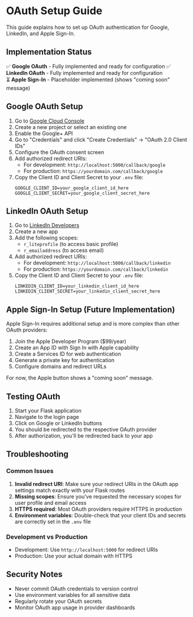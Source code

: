 # OAuth Setup Guide

This guide explains how to set up OAuth authentication for Google, LinkedIn, and Apple Sign-In.

## Implementation Status

✅ **Google OAuth** - Fully implemented and ready for configuration
✅ **LinkedIn OAuth** - Fully implemented and ready for configuration  
⏳ **Apple Sign-In** - Placeholder implemented (shows "coming soon" message)

## Google OAuth Setup

1. Go to [Google Cloud Console](https://console.cloud.google.com/)
2. Create a new project or select an existing one
3. Enable the Google+ API
4. Go to "Credentials" and click "Create Credentials" → "OAuth 2.0 Client IDs"
5. Configure the OAuth consent screen
6. Add authorized redirect URIs:
   - For development: `http://localhost:5000/callback/google`
   - For production: `https://yourdomain.com/callback/google`
7. Copy the Client ID and Client Secret to your `.env` file:
   ```
   GOOGLE_CLIENT_ID=your_google_client_id_here
   GOOGLE_CLIENT_SECRET=your_google_client_secret_here
   ```

## LinkedIn OAuth Setup

1. Go to [LinkedIn Developers](https://www.linkedin.com/developers/)
2. Create a new app
3. Add the following scopes:
   - `r_liteprofile` (to access basic profile)
   - `r_emailaddress` (to access email)
4. Add authorized redirect URIs:
   - For development: `http://localhost:5000/callback/linkedin`
   - For production: `https://yourdomain.com/callback/linkedin`
5. Copy the Client ID and Client Secret to your `.env` file:
   ```
   LINKEDIN_CLIENT_ID=your_linkedin_client_id_here
   LINKEDIN_CLIENT_SECRET=your_linkedin_client_secret_here
   ```

## Apple Sign-In Setup (Future Implementation)

Apple Sign-In requires additional setup and is more complex than other OAuth providers:

1. Join the Apple Developer Program ($99/year)
2. Create an App ID with Sign In with Apple capability
3. Create a Services ID for web authentication
4. Generate a private key for authentication
5. Configure domains and redirect URLs

For now, the Apple button shows a "coming soon" message.

## Testing OAuth

1. Start your Flask application
2. Navigate to the login page
3. Click on Google or LinkedIn buttons
4. You should be redirected to the respective OAuth provider
5. After authorization, you'll be redirected back to your app

## Troubleshooting

### Common Issues

1. **Invalid redirect URI**: Make sure your redirect URIs in the OAuth app settings match exactly with your Flask routes
2. **Missing scopes**: Ensure you've requested the necessary scopes for user profile and email access
3. **HTTPS required**: Most OAuth providers require HTTPS in production
4. **Environment variables**: Double-check that your client IDs and secrets are correctly set in the `.env` file

### Development vs Production

- Development: Use `http://localhost:5000` for redirect URIs
- Production: Use your actual domain with HTTPS

## Security Notes

- Never commit OAuth credentials to version control
- Use environment variables for all sensitive data
- Regularly rotate your OAuth secrets
- Monitor OAuth app usage in provider dashboards
